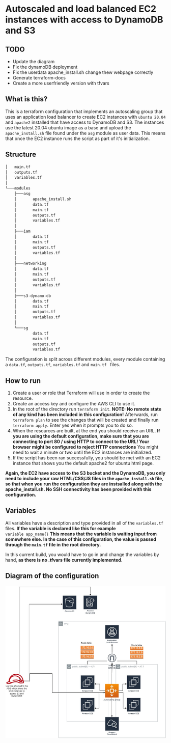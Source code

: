 # Autoscaled and load balanced EC2 instances with access to DynamoDB and S3

## TODO

 + Update the diagram
 + Fix the dynamoDB deployment
 + Fix the userdata apache_install.sh change thew webpage correctly
 + Generate terraform-docs 
 + Create a more userfriendly version with tfvars

## What is this?

This is a terraform configuration that implements an autoscaling group that uses an application load balancer to create EC2 instances with `ubuntu 20.04` and `apache2` installed that have access to DynamoDB and S3. The instances use the latest 20.04 ubuntu image as a base and upload the `apache_install.sh` file found under the `asg` module as user data. This means that once the EC2 instance runs the script as part of it's initialization.

## Structure
```bash
│   main.tf
│   outputs.tf
│   variables.tf
│   
└───modules
    ├───asg
    │       apache_install.sh    
    │       data.tf
    │       main.tf
    │       outputs.tf
    │       variables.tf
    │
    ├───iam
    │       data.tf
    │       main.tf
    │       outputs.tf
    │       variables.tf
    │
    ├───networking
    │       data.tf
    │       main.tf
    │       outputs.tf
    │       variables.tf
    │
    ├───s3-dynamo-db
    │       data.tf
    │       main.tf
    │       outputs.tf
    │       variables.tf
    │
    └───sg
            data.tf
            main.tf
            outputs.tf
            variables.tf

```
The configuration is split across different modules, every module containing a `data.tf`, `outputs.tf`, `variables.tf` and `main.tf ` files. 

## How to run

1. Create a user or role that Terraform will use in order to create the resource.
2. Create an access key and configure the AWS CLI to use it. 
3. In the root of the directory run `terraform init`. **NOTE: No remote state of any kind has been included in this configuration!** Afterwards, run `terraform plan` to see the changes that will be created and finally run `terraform apply`. Enter yes when it prompts you to do so.
4. When the resources are built, at the end you should receive an URL. **If you are using the default configuration, make sure that you are connecting to port 80 / using HTTP to connect to the URL! Your browser might be configured to reject HTTP connections** You might need to wait a minute or two until the EC2 instances are initialized. 
5. If the script has been ran successfully, you should be met with an EC2 instance that shows you the default apache2 for ubuntu html page.

**Again, the EC2 have access to the S3 bucket and the DynamoDB, you only need to include your raw HTML/CSS/JS files in the `apache_install.sh` file, so that when you run the configuration they are instsalled along with the apache_install.sh. No SSH connectivity has been provided with this configuration.**

## Variables 

All variables have a description and type provided in all of the `variables.tf` files. **If the variable is declared like this for example** <br>
`variable app_name{}`
**This means that the variable is waiting input from somewhere else. In the case of this configuration, the value is passed through the `main.tf` file in the root directory.**

In this current build, you would have to go in and change the variables by hand, **as there is no .tfvars file currently implemented.**

## Diagram of the configuration

![alt text](https://github.com/morskiq123/childish-tf-demo/blob/master/Diagram.jpg "Diagram.jpg")
